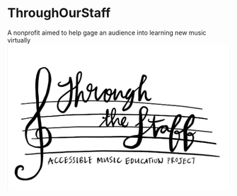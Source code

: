 # ThroughOurStaff 
A nonprofit aimed to help gage an audience into learning new music virtually
![alt text](https://github.com/amertx/throughOurStaff-Organization/blob/master/images/logo.PNG)
